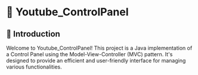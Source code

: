 # 🎥 Youtube_ControlPanel
## 🌟 Introduction
Welcome to Youtube_ControlPanel! This project is a Java implementation of a Control Panel using the Model-View-Controller (MVC) pattern. It's designed to provide an efficient and user-friendly interface for managing various functionalities.


